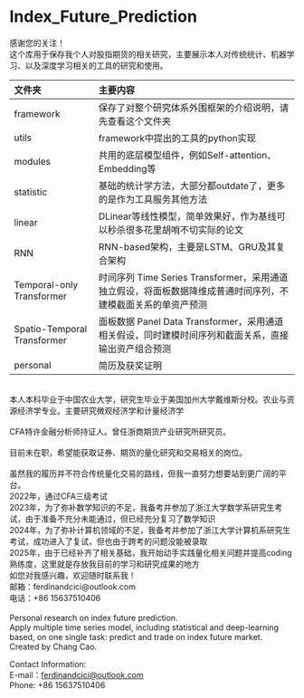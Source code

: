 # Index_Future_Prediction
感谢您的关注！ <br>
这个库用于保存我个人对股指期货的相关研究，主要展示本人对传统统计、机器学习、以及深度学习相关的工具的研究和使用。 <br>

| 文件夹 | 主要内容 |
|:-------|:--------|
| framework |保存了对整个研究体系外围框架的介绍说明，请先查看这个文件夹|
| utils |framework中提出的工具的python实现  |
| modules |共用的底层模型组件，例如Self-attention、Embedding等  |
| statistic |基础的统计学方法，大部分都outdate了，更多的是作为工具服务其他方法  |
| linear |DLinear等线性模型，简单效果好，作为基线可以秒杀很多花里胡哨不切实际的论文 |
| RNN  |RNN-based架构，主要是LSTM、GRU及其复合架构|
| Temporal-only Transformer |时间序列 Time Series Transformer，采用通道独立假设，将面板数据降维成普通时间序列，不建模截面关系的单资产预测  |
| Spatio-Temporal Transformer |面板数据 Panel Data Transformer，采用通道相关假设，同时建模时间序列和截面关系，直接输出资产组合预测  |
| personal |简历及获奖证明|

 <br>
本人本科毕业于中国农业大学，研究生毕业于美国加州大学戴维斯分校。农业与资源经济学专业。主要研究微观经济学和计量经济学<br>
 <br>
CFA特许金融分析师持证人。曾任浙商期货产业研究所研究员。 <br>
 <br>
目前未在职，希望能获取证券、期货的量化研究和交易相关的岗位。 <br>
<br>
虽然我的履历并不符合传统量化交易的路线，但我一直努力想要站到更广阔的平台。 <br>
2022年，通过CFA三级考试<br>
2023年，为了弥补数学知识的不足，我备考并参加了浙江大学数学系研究生考试，由于准备不充分未能通过，但已经充分复习了数学知识<br>
2024年，为了弥补计算机领域的不足，我备考并参加了浙江大学计算机系研究生考试，成功进入了复试，但也由于跨考的问题没能被录取<br>
2025年，由于已经补齐了相关基础，我开始动手实践量化相关问题并提高coding熟练度，这里就是存放我目前的学习和研究成果的地方<br>
如您对我感兴趣，欢迎随时联系我！ <br>
邮箱：ferdinandcici@outlook.com <br>
电话：+86 15637510406 <br>
<br>
Personal research on index future prediction. <br>
Apply multiple time series model, including statistical and deep-learning based, on one single task: predict and trade on index future market. <br>
Created by Chang Cao.<br>

Contact Information:<br>
E-mail：ferdinandcici@outlook.com<br>
Phone: +86 15637510406<br>
